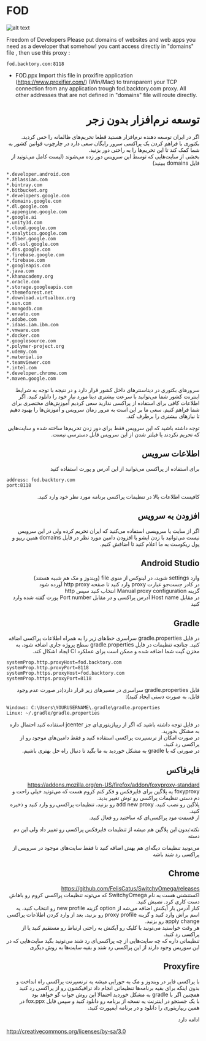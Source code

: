 
# FOD
![alt text](https://backtory.com/landingpageComponents/images/H40pxB.png)

Freedom of Developers
Please put domains of websites and web apps you need as a developer that somehow! you cant access directly  in "domains" file , then use this proxy :
```
fod.backtory.com:8118
```

* FOD.ppx
Import this file in proxifire application (https://www.proxifier.com/) (Win/Mac) to transparent your TCP connection from any application trough fod.backtory.com proxy.
All other addresses that are not defined in "domains" file will route directly.

<h1 lang="fa" dir="rtl" align="right">توسعه نرم‌افزار بدون زجر</h1>
<p lang="fa" dir="rtl" align="right">اگر در ایران توسعه دهنده نرم‌افزار هستید قطعا تحریم‌های ظالمانه را حس کردید. بکتوری با فراهم کردن یک پراکسی سرور رایگان سعی دارد در چارچوب قوانین کشور به شما کمک کند تا این تحریم‌ها را به راحتی دور بزنید. <br>بخشی از سایت‌هایی که توسط این سرویس دور زده می‌شوند (لیست کامل می‌تونید از فایل domains ببینید)</p>


```
*.developer.android.com
*.atlassian.com
*.bintray.com
*.bitbucket.org
*.developers.google.com
*.domains.google.com
*.dl.google.com
*.appengine.google.com
*.google.ai
*.unity3d.com
*.cloud.google.com
*.analytics.google.com
*.fiber.google.com
*.dl-ssl.google.com
*.dns.google.com
*.firebase.google.com
*.firebase.com
*.googleapis.com
*.java.com
*.khanacademy.org
*.oracle.com
*.storage.googleapis.com
*.themeforest.net
*.download.virtualbox.org
*.sun.com
*.mongodb.com
*.envato.com
*.adobe.com
*.idaas.iam.ibm.com
*.vmware.com
*.docker.com
*.googlesource.com
*.polymer-project.org
*.udemy.com
*.material.io
*.teamviewer.com
*.intel.com
*.developer.chrome.com
*.maven.google.com
```

<p lang="fa" dir="rtl" align="right">سرورهای بکتوری در دیتاسنترهای داخل کشور قرار دارد و در نتیجه با توجه به شرایط اینترنت کشور شما می‌توانید با سرعت بیشتری دیتا مورد نیاز خود را دانلود کنید. اگر اطلاعات کافی برای استفاده از پراکسی ندارید سعی کردیم آموزش‌های مختصری برای شما فراهم کنیم. سعی ما بر این است به مرور زمان سرویس و آموزش‌ها را بهبود دهیم تا نیازهای بیشتری را برطرف کند.</p>
<p lang="fa" dir="rtl" align="right">توجه داشته باشید که این سرویس فقط برای دور زدن تحریم‌ها ساخته شده و سایت‌هایی که تحریم نکردند یا فیلتر شدن از این سرویس قابل دسترسی نیست.</p>
<h2 lang="fa" dir="rtl" align="right">اطلاعات سرویس</h2>
<p lang="fa" dir="rtl" align="right">برای استفاده از پراکسی می‌توانید از این آدرس و پورت استفاده کنید</p>

```
address: fod.backtory.com
port:8118
```

<p lang="fa" dir="rtl" align="right">کافیست اطلاعات بالا در تنظیمات پراکسی برنامه مورد نظر خود وارد کنید.</p>
<h2 lang="fa" dir="rtl" align="right">افزودن به سرویس</h2>
<p lang="fa" dir="rtl" align="right">اگر از سایت یا سرویسی استفاده می‌کنید که ایران تحریم کرده ولی در این سرویس نیست می‌توانید با زدن ایشو یا افزودن دامین مورد نظر در فایل domains همین ریپو و پول ریکوست به ما اعلام کنید تا اضافش کنیم.</p>
<h2 lang="fa" dir="rtl" align="right">Android Studio</h2>
<p lang="fa" dir="rtl" align="right">وارد settings شوید، در لینوکس از منوی file (ویندوز و مک هم شبیه هستند)<br>در کادر جست‌جو عبارت proxy وارد کنید تا صفحه http proxy آورده شود<br>گزینه Manual proxy configuration انتخاب کنید سپس http<br>در مقابل Host name آدرس پراکسی و در مقابل Port number پورت گفته شده وارد کنید</p>
<h2 lang="fa" dir="rtl" align="right">Gradle</h2>
<p lang="fa" dir="rtl" align="right">در فایل gradle.properties سراسری خط‌های زیر را به همراه اطلاعات پراکسی اضافه کنید. چنانچه تنظیمات در فایل gradle.properties سطح پروژه جاری اضافه شود، به مخزن گیت‌ شما اضافه شده و ممکن است برای عملکرد CI ایجاد اشکال کند.</p>

```
systemProp.http.proxyHost=fod.backtory.com
systemProp.http.proxyPort=8118
systemProp.https.proxyHost=fod.backtory.com
systemProp.https.proxyPort=8118
```

<p lang="fa" dir="rtl" align="right">فایل gradle.properties سراسری در مسیرهای زیر قرار دارد(در صورت عدم وجود فایل، به صورت دستی ایجاد کنید):</p>

```
Windows: C:\Users\YOURUSERNAME\.gradle\gradle.properties
Linux: ~/.gradle/gradle.properties
```

<p lang="fa" dir="rtl" align="right">در فایل توجه داشته باشید که اگر از ریپازیتوری‌ای جز jcenter استفاده کنید احتمال داره به مشکل بخورید.<br>در صورت امکان از ترنسپرنت پراکسی استفاده کنید و فقط دامین‌های موجود رو از پراکسی رد کنید.<br> در صورتی که با gradle به مشکل خوردید به ما بگید تا دنبال راه حل بهتری باشیم.</p>
<h2 lang="fa" dir="rtl" align="right">فایرفاکس</h2>
<p lang="fa" dir="rtl" align="right"><a href="https://addons.mozilla.org/en-US/firefox/addon/foxyproxy-standard/">https://addons.mozilla.org/en-US/firefox/addon/foxyproxy-standard</a><br>foxyproxy یه پلاگین برای فایرفکس و  فکر کنم کروم هست که می‌تونید خیلی راحت و دم دستی تنظیمات پراکسی رو توش تغییر بدید.<br>پلاگین رو نصب کنید، add new proxy رو بزنید، تنظیمات پراکسی رو وارد کنید و ذخیره کنید.<br>از قسمت مود پراکسی‌ای که ساختید رو فعال کنید.</p>
<p lang="fa" dir="rtl" align="right">نکته:‌بدون این پلاگین هم میشه از تنظیمات فایرفکس پراکسی رو تغییر داد ولی این دم دسته</p>
<p lang="fa" dir="rtl" align="right">می‌تونید تنظیمات دیگه‌ای هم بهش اضافه کنید تا فقط سایت‌های موجود در سرویس از پراکسی رد شند باشه</p>

<h2 lang="fa" dir="rtl" align="right">Chrome</h2>
<p lang="fa" dir="rtl" align="right"><a href="https://github.com/FelisCatus/SwitchyOmega/releases">https://github.com/FelisCatus/SwitchyOmega/releases</a><br>اکستنشنی هست به نام SwitchyOmega که می‌تونه تنظیمات پراکسی کروم رو باهاش دست کاری کرد. نصبش کنید.<br>کنار آدرس بار آیکنش اضافه می‌شه از option گزینه new profile رو انتخاب کنید، یه اسم براش وارد کنید و گزینه proxy profile رو بزنید. بعد از وارد کردن اطلاعات پراکسی apply change رو بزنید.<br>هر وقت خواستید می‌تونید با کلیک رو آیکنش به راحتی ارتباط رو مستقیم کنید یا از پراکسی رد کنید.<br>تنظیماتی داره که چه سایت‌هایی از چه پراکسی‌ای رد شند می‌تونید بگید سایت‌هایی که در این سوریس وجود دارند از این پراکسی رد شند و بقیه سایت‌ها به روش دیگری</p>
<h2 lang="fa" dir="rtl" align="right">Proxyfire</h2>
<p lang="fa" dir="rtl" align="right">با پراکسی فایر در ویندوز و مک یه جورایی میشه یه ترنسپرنت پراکسی راه انداخت و بدون اینکه برای بقیه برنامه‌ها تنظیماتی انجام داد ترافیکشون رو از پراکسی رد کنید همچنین اگر با gradle به مشکل خوردید احتمالا این روش جواب گو خواهد بود<br>با یک جستجو در اینترنت  یه نسخه از برنامه رو دانلود کنید و سپس فایل fox.ppx در همین ریپازیتوری را دانلود و در برنامه ایمپورت کنید.</p>
<p lang="fa" dir="rtl" align="right">ادامه دارد</p>
<p><a href="http://creativecommons.org/licenses/by-sa/3.0/">http://creativecommons.org/licenses/by-sa/3.0</a>

